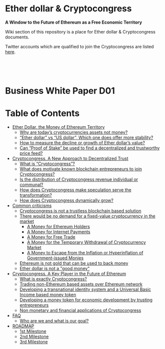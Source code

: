 # Ether dollar & Cryptocongress
**A Window to the Future of Ethereum as a Free Economic Territory**


Wiki section of this repository is a place for Ether dollar & Cryptocongress documents.

Twitter accounts which are qualified to join the Cryptocongress are listed [here](https://github.com/cryptocongress/members/blob/master/members.csv).

&nbsp;

&nbsp;

# Business White Paper D01

Table of Contents
=================

   * [Ether Dollar, the Money of Ethereum Territory](https://github.com/cryptocongress/documents/wiki#ether-dollar-the-money-of-ethereum-territory)
      * [Why are today’s cryptocurrencies  assets not money?](https://github.com/cryptocongress/documents/wiki#why-are-todays-cryptocurrencies--assets-not-money)
      * [“Ether dollar” vs “US dollar”, Which one does offer more stability?](https://github.com/cryptocongress/documents/wiki#ether-dollar-vs-us-dollar-which-one-does-offer-more-stability)
      * [How to measure the decline or growth of Ether dollar’s value?](https://github.com/cryptocongress/documents/wiki#how-to-measure-the-decline-or-growth-of-ether-dollars-value)
      * [Can “Proof of Stake” be used to find a decentralized and trustworthy price feed?](https://github.com/cryptocongress/documents/wiki#can-proof-of-stake-be-used-to-find-a-decentralized-and-trustworthy-price-feed)
   * [Cryptocongress, A New Approach to Decentralized Trust](https://github.com/cryptocongress/documents/wiki#cryptocongress-a-new-approach-to-decentralized-trust)
      * [What is “Cryptocongress”?](https://github.com/cryptocongress/documents/wiki#what-is-cryptocongress)
      * [What does motivate known blockchain entrepreneurs to join Cryptocongress?](https://github.com/cryptocongress/documents/wiki#what-does-motivate-known-blockchain-entrepreneurs-to-join-cryptocongress)
      * [Is the distribution of Cryptocongress revenue individual or communal?](https://github.com/cryptocongress/documents/wiki#is-the-distribution-of-cryptocongress-revenue-individual-or-communal)
      * [How does Cryptocongress make speculation serve the transformation?](https://github.com/cryptocongress/documents/wiki#how-does-cryptocongress-make-speculation-serve-the-transformation)
      * [How does Cryptocongress dynamically grow?](https://github.com/cryptocongress/documents/wiki#how-does-cryptocongress-dynamically-grow)
   * [Common criticisms](https://github.com/cryptocongress/documents/wiki#common-criticisms)
      * [Cryptocongress is not a trustless blockchain based solution](https://github.com/cryptocongress/documents/wiki#cryptocongress-is-not-a-trustless-blockchain-based-solution)
      * [There would be no demand for a fixed-value cryptocurrency in the market](https://github.com/cryptocongress/documents/wiki#there-would-be-no-demand-for-a-fixed-value-cryptocurrency-in-the-market)
         * [A Money for Ethereum Holders](https://github.com/cryptocongress/documents/wiki#a-money-for-ethereum-holders)
         * [A Money for Internet Payments](https://github.com/cryptocongress/documents/wiki#a-money-for-internet-payments)
         * [A Money for Free Trade](https://github.com/cryptocongress/documents/wiki#a-money-for-free-trade)
         * [A Money for the Temporary Withdrawal of Cryptocurrency Market](https://github.com/cryptocongress/documents/wiki#a-money-for-the-temporary-withdrawal-of-cryptocurrency-market)
         * [A Money to Escape from the Inflation or Hyperinflation of Government-issued Monies](https://github.com/cryptocongress/documents/wiki#a-money-to-escape-from-the-inflation-or-hyperinflation-of-government-issued-monies)
      * [Ethereum is not gold that can be used to back money](https://github.com/cryptocongress/documents/wiki#ethereum-is-not-gold-that-can-be-used-to-back-money)
      * [Ether dollar is not a "good money"](https://github.com/cryptocongress/documents/wiki#ether-dollar-is-not-a-good-money)
   * [Cryptocongress, A Key Player in the Future of Ethereum](https://github.com/cryptocongress/documents/wiki#cryptocongress-a-key-player-in-the-future-of-ethereum)
      * [What is exactly Cryptocongress?](https://github.com/cryptocongress/documents/wiki#what-is-exactly-cryptocongress)
      * [Trading non-Ethereum based assets over Ethereum network](https://github.com/cryptocongress/documents/wiki#trading-non-ethereum-based-assets-over-ethereum-network)
      * [Developing a transnational identity system and a Universal Basic Income based money token](https://github.com/cryptocongress/documents/wiki#developing-a-transnational-identity-system-and-a-universal-basic-income-based-money-token)
      * [Developing a money token for economic development by trusting entrepreneurs](https://github.com/cryptocongress/documents/wiki#developing-a-money-token-for-economic-development-by-trusting-entrepreneurs)
      * [Non monetary and financial applications of Cryptocongress](https://github.com/cryptocongress/documents/wiki#non-monetary-and-financial-applications-of-cryptocongress)
   * [FAQ](https://github.com/cryptocongress/documents/wiki#faq)
      * [Who are we and what is our goal?](https://github.com/cryptocongress/documents/wiki#who-are-we-and-what-is-our-goal)
   * [ROADMAP](https://github.com/cryptocongress/documents/wiki#roadmap)
      * [1st Milestone](https://github.com/cryptocongress/documents/wiki#1st-milestone)
      * [2nd Milestone](https://github.com/cryptocongress/documents/wiki#2nd-milestone)
      * [3rd Milestone](https://github.com/cryptocongress/documents/wiki#3rd-milestone)

